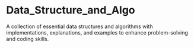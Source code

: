 # Data_Structure_and_Algo
A collection of essential data structures and algorithms with implementations, explanations, and examples to enhance problem-solving and coding skills.
